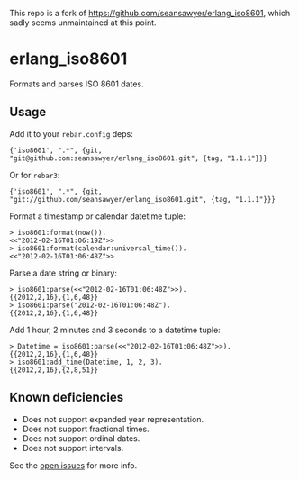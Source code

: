 This repo is a fork of https://github.com/seansawyer/erlang_iso8601, which
sadly seems unmaintained at this point.

# erlang_iso8601 #

Formats and parses ISO 8601 dates.

## Usage ##

Add it to your `rebar.config` deps:

    {'iso8601', ".*", {git, "git@github.com:seansawyer/erlang_iso8601.git", {tag, "1.1.1"}}}

Or for `rebar3`:

    {'iso8601', ".*", {git, "git://github.com/seansawyer/erlang_iso8601.git", {tag, "1.1.1"}}}

Format a timestamp or calendar datetime tuple:

    > iso8601:format(now()).
    <<"2012-02-16T01:06:19Z">>
    > iso8601:format(calendar:universal_time()).
    <<"2012-02-16T01:06:48Z">>

Parse a date string or binary:

    > iso8601:parse(<<"2012-02-16T01:06:48Z">>).
    {{2012,2,16},{1,6,48}}
    > iso8601:parse("2012-02-16T01:06:48Z").    
    {{2012,2,16},{1,6,48}}

Add 1 hour, 2 minutes and 3 seconds to a datetime tuple:

    > Datetime = iso8601:parse(<<"2012-02-16T01:06:48Z">>).
    {{2012,2,16},{1,6,48}}
    > iso8601:add_time(Datetime, 1, 2, 3).
    {{2012,2,16},{2,8,51}}

## Known deficiencies ##

* Does not support expanded year representation.
* Does not support fractional times.
* Does not support ordinal dates.
* Does not support intervals.

See the [open issues](https://github.com/wk8/erlang_iso8601/issues)
for more info.
